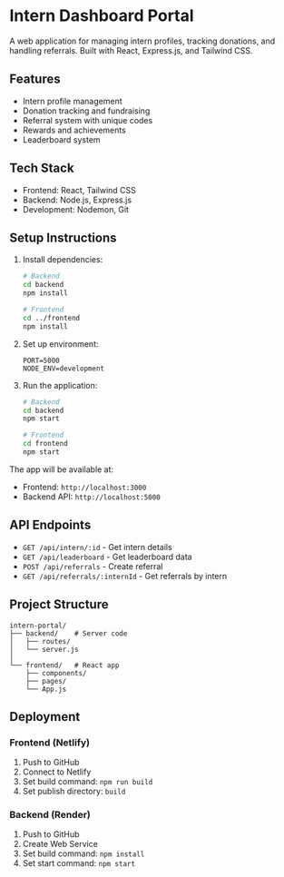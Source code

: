 # Intern Dashboard Portal

A web application for managing intern profiles, tracking donations, and handling referrals. Built with React, Express.js, and Tailwind CSS.

## Features

- Intern profile management
- Donation tracking and fundraising
- Referral system with unique codes
- Rewards and achievements
- Leaderboard system

## Tech Stack

- Frontend: React, Tailwind CSS
- Backend: Node.js, Express.js
- Development: Nodemon, Git

## Setup Instructions

1. Install dependencies:
   ```bash
   # Backend
   cd backend
   npm install

   # Frontend
   cd ../frontend
   npm install
   ```

2. Set up environment:
   ```env
   PORT=5000
   NODE_ENV=development
   ```

3. Run the application:
   ```bash
   # Backend
   cd backend
   npm start

   # Frontend
   cd frontend
   npm start
   ```

The app will be available at:
- Frontend: `http://localhost:3000`
- Backend API: `http://localhost:5000`

## API Endpoints

- `GET /api/intern/:id` - Get intern details
- `GET /api/leaderboard` - Get leaderboard data
- `POST /api/referrals` - Create referral
- `GET /api/referrals/:internId` - Get referrals by intern

## Project Structure

```
intern-portal/
├── backend/    # Server code
│   ├── routes/
│   └── server.js
│
└── frontend/   # React app
    ├── components/
    ├── pages/
    └── App.js
```

## Deployment

### Frontend (Netlify)
1. Push to GitHub
2. Connect to Netlify
3. Set build command: `npm run build`
4. Set publish directory: `build`

### Backend (Render)
1. Push to GitHub
2. Create Web Service
3. Set build command: `npm install`
4. Set start command: `npm start`


